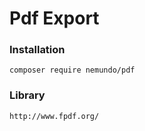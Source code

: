 # Pdf Export

### Installation
```
composer require nemundo/pdf
```


### Library
```
http://www.fpdf.org/
```
